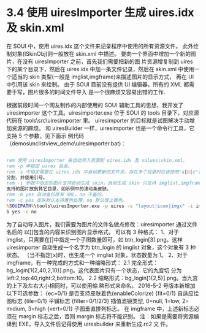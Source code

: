 # 3.4 使用 uiresImporter 生成 uires.idx 及 skin.xml

在 SOUI 中，使用 uires.idx 这个文件来记录程序中使用的所有资源文件。
此外绘制对象(ISkinObj)则一般放在 skin.xml 中描述。
要向一个界面中增加一个新的图片，在没有 uiresImporter 之前，首先我们需要把新的图
片资源增复制到 uires 下的某个目录下，然后在 uires.idx 中加一条文件记录，然后在
skin.xml 中使用一个适当的 skin 类型(一般是 imglist,imgframe)来描述图片的显示方式，
再在 UI 中引用该 skin 来绘制。
由于 SOUI 目前没有提供 UI 编辑器，所有的 XML 都需要手写，图片很多的时间文件导入
是一个很麻烦又容易出错的工作.

根据前段时间一个网友制作的内部使用的 SOUI 辅助工具的思想，我开发了
uiresimporter 这个工具。uiresimporter.exe 位于 SOUI 的 tools 目录下，对应源代码在
tools\src\uiresimporter 里。
uiresimporter 的目标就是试图解决手动增加资源的麻烦。
和 uiresBuilder 一样，uiresimporter 也是一个命令行工具，它支持 5 个参数，见下面示
例代码（demos\mclistview_demo\uiresimporter.bat)：

```bat

rem 使用 uiresImporter 来自动导入资源到 uires.idx 及 values\skin.xml.
rem -p 中指定 uires 目录。
rem -s 中指定需要在 uires.idx 中自动更新的文件夹。存在多个目录时应该使用"a|b|c"这样的形式
分割，并使用引号。
rem -i 参数中指定的图片支持自动生成 skin，自动生成 skin 只支持 imglist,imgframe 两种，不
支持的图片放到其它目录，如示例中的滚动条皮肤。
rem -b yes 自动备份原有 XML。no 不备份。
rem -c yes 皮肤默认支持着色处理，no 默认禁止着色。
%SOUIPATH%\tools\uiresImporter.exe -p uires -s "layout|icon|imgx" -i image -
b yes -c no

```

为了自动导入图片，我们需要为图片的文件名做点修改：uiresimporter 通过文件名后的
以[]包含的内容来识别图片显示格式。
可以有 3 种格式：
1、对于 imglist，只需要在[]中指定一个子图数量即可，如 btn_login[3].png，这样
uiresimporter 自动生成一个名字为 btn_login 的 imglist 对象，这个对象有 3 种状态。
（当不指定[x]时，也生成一个 imglist 对象，状态数量为 1。
2、对于 imgframe，有一种完成的方式和一种缩略形式：
 2.1 完全形式：bg_login[1{2,40,2,10}].png。这代表图片只有一个状态，它的九宫切
分为 left:2,top:40,right:2,bottom:10。
 2.2 缩略形式：bg_login[1{2,5}].png。当九宫的上下及左右大小相同时，可以使用缩
略形式来命名。
2016-5-2 号版本新增加以下可选参数：
{ec=0/1} 是否支持皮肤着色(enableColorize)
{fit=0/1} 自适应绘图标志
{tile=0/1} 平铺标志
{filter=0/1/2/3} 插值滤镜类型, 0=null, 1=low, 2= midium, 3=high
{vert=0/1} 子图垂直排列标志。
在 imgframe 中，上述新标志必须在 margin 标志之后，否则 margin 标志将不能识别。
注：如果是需要将资源编译到 EXE，导入文件后记得使用 uiresbuilder 来重新生成.rc2 文
件。

